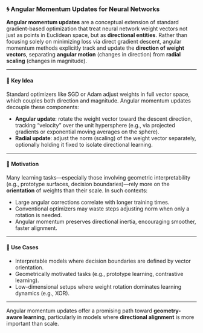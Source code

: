 ### 🌀 Angular Momentum Updates for Neural Networks

**Angular momentum updates** are a conceptual extension of standard gradient-based optimization that treat neural network weight vectors not just as points in Euclidean space, but as **directional entities**. Rather than focusing solely on minimizing loss via direct gradient descent, angular momentum methods explicitly track and update the **direction of weight vectors**, separating **angular motion** (changes in direction) from **radial scaling** (changes in magnitude).

---

#### 🧠 Key Idea

Standard optimizers like SGD or Adam adjust weights in full vector space, which couples both direction and magnitude. Angular momentum updates decouple these components:

* **Angular update**: rotate the weight vector toward the descent direction, tracking “velocity” over the unit hypersphere (e.g., via projected gradients or exponential moving averages on the sphere).
* **Radial update**: adjust the norm (scaling) of the weight vector separately, optionally holding it fixed to isolate directional learning.

---

#### 🧭 Motivation

Many learning tasks—especially those involving geometric interpretability (e.g., prototype surfaces, decision boundaries)—rely more on the **orientation** of weights than their scale. In such contexts:

* Large angular corrections correlate with longer training times.
* Conventional optimizers may waste steps adjusting norm when only a rotation is needed.
* Angular momentum preserves directional inertia, encouraging smoother, faster alignment.

---

#### 🧪 Use Cases

* Interpretable models where decision boundaries are defined by vector orientation.
* Geometrically motivated tasks (e.g., prototype learning, contrastive learning).
* Low-dimensional setups where weight rotation dominates learning dynamics (e.g., XOR).

---

Angular momentum updates offer a promising path toward **geometry-aware learning**, particularly in models where **directional alignment** is more important than scale.
